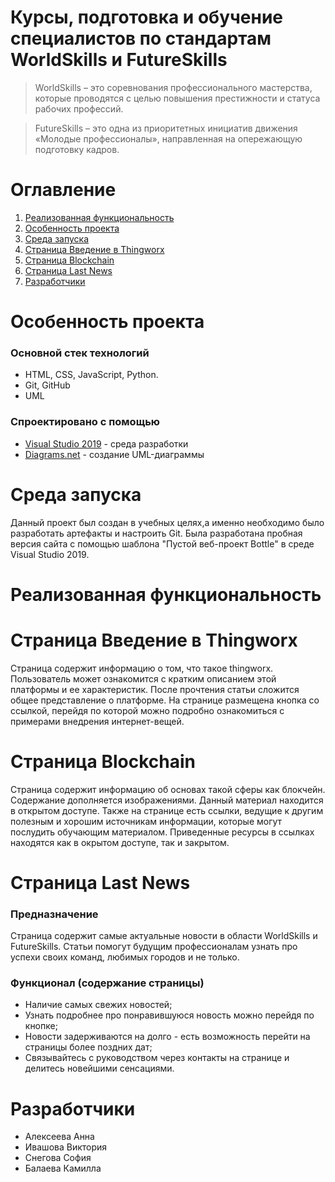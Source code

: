 # **Курсы, подготовка и обучение специалистов по стандартам WorldSkills и FutureSkills**
>WorldSkills – это соревнования профессионального мастерства, которые проводятся с целью повышения престижности и статуса рабочих профессий.

>FutureSkills – это одна из приоритетных инициатив движения «Молодые профессионалы», направленная на опережающую подготовку кадров.
# **Оглавление**
1. [Реализованная функциональность](#implementedfunctionality)
2. [Особенность проекта](#implementedfunctionality)
3. [Среда запуска](#startupenvironment)
4. [Страница Введение в Thingworx](#thingworx)
5. [Страница Blockchain](#blockchein)
6. [Страница Last News](#lastnews)
7. [Разработчики](#members)

<a name="implementedfunctionality"></a> 
# **Особенность проекта**
### Основной стек технологий
- HTML, CSS, JavaScript, Python.
- Git, GitHub
- UML
### Спроектировано с помощью
- [Visual Studio 2019](https://visualstudio.microsoft.com/ru/downloads/) - среда разработки 
- [Diagrams.net](https://www.diagrams.net) - создание UML-диаграммы
<a name="startupenvironment"></a>
# **Среда запуска**
Данный проект был создан в учебных целях,а именно необходимо было разработать артефакты и настроить Git. Была разработана пробная версия сайта  с помощью шаблона "Пустой веб-проект Bottle"  в среде Visual Studio 2019.

<a name="implementedfunctionality"></a> 
# **Реализованная функциональность**

<a name="thingworx"></a> 
# **Страница Введение в Thingworx**
Страница содержит информацию о том, что такое thingworx. Пользователь может ознакомится с кратким описанием этой платформы и ее характеристик. После прочтения статьи сложится общее представление о платформе. На странице размещена кнопка со ссылкой, перейдя по которой можно подробно ознакомиться с примерами внедрения интернет-вещей.

<a name="blockchein"></a> 
# **Страница Blockchain**
Страница содержит информацию об основах такой сферы как блокчейн. Содержание дополняется изображениями. 
Данный материал находится в открытом доступе. Также на странице есть ссылки, ведущие к другим полезным и хорошим источникам информации, которые могут послудить обучающим материалом. Приведенные ресурсы в ссылках находятся как в окрытом доступе, так и закрытом. 

<a name="lastnews"></a> 
# **Страница Last News**
### Предназначение
Страница содержит самые актуальные новости в области WorldSkills и FutureSkills. 
Статьи помогут будущим профессионалам узнать про успехи своих команд, любимых городов и не только. 
### Функционал (содержание страницы)
- Наличие самых свежих новостей;
- Узнать подробнее про понравившуюся новость можно перейдя по кнопке;
- Новости задерживаются на долго - есть возможность перейти на страницы более поздних дат;
- Связывайтесь с руководством через контакты на странице и делитесь новейшими сенсациями.

<a name="members"></a>
# **Разработчики** 
- Алексеева Анна 
- Ивашова Виктория 
- Снегова София
- Балаева Камилла
